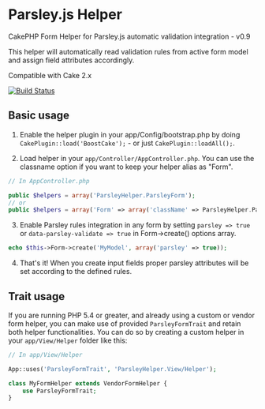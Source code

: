 Parsley.js Helper
===========

CakePHP Form Helper for Parsley.js automatic validation integration - v0.9

This helper will automatically read validation rules from active form model and assign field attributes accordingly.

Compatible with Cake 2.x

[![Build Status](https://travis-ci.org/Codaxis/parsley-helper.svg?branch=master)](https://travis-ci.org/Codaxis/parsley-helper)


Basic usage
----------

1. Enable the helper plugin in your app/Config/bootstrap.php by doing ```CakePlugin::load('BoostCake');``` - or just ```CakePlugin::loadAll();```.

2. Load helper in your ```app/Controller/AppController.php```. You can use the classname option if you want to keep your helper alias as "Form".

```php
// In AppController.php

public $helpers = array('ParsleyHelper.ParsleyForm');
// or
public $helpers = array('Form' => array('className' => ParsleyHelper.ParsleyForm'));
```

3. Enable Parsley rules integration in any form by setting ```parsley => true``` or ```data-parsley-validate => true``` in Form->create() options array.

```php
echo $this->Form->create('MyModel', array('parsley' => true));
```

4. That's it! When you create input fields proper parsley attributes will be set according to the defined rules.

Trait usage
-----------

If you are running PHP 5.4 or greater, and already using a custom or vendor form helper, you can make use of provided ```ParsleyFormTrait``` and retain both helper functionalities. You can do so by creating a custom helper in your ```app/View/Helper``` folder like this:

```php
// In app/View/Helper

App::uses('ParsleyFormTrait', 'ParsleyHelper.View/Helper');

class MyFormHelper extends VendorFormHelper {
	use ParsleyFormTrait;
}
```